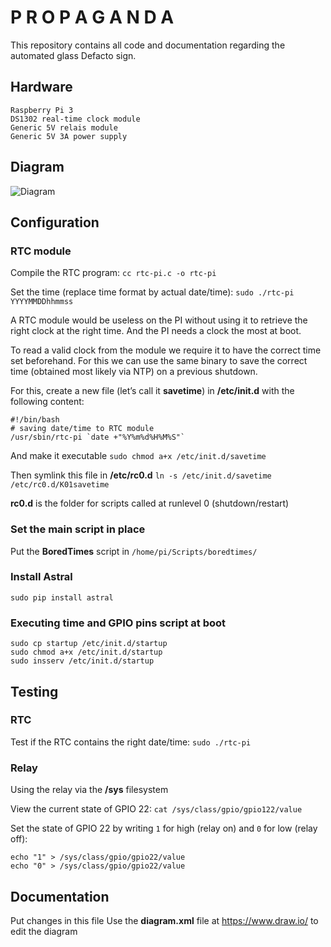 # P R O P A G A N D A

This repository contains all code and documentation regarding the automated glass Defacto sign.

## Hardware

```
Raspberry Pi 3
DS1302 real-time clock module
Generic 5V relais module
Generic 5V 3A power supply
```

## Diagram
![Diagram](diagram.png)

## Configuration
### RTC module
 
Compile the RTC program:
`cc rtc-pi.c -o rtc-pi`

Set the time (replace time format by actual date/time):
`sudo ./rtc-pi YYYYMMDDhhmmss`

A RTC module would be useless on the PI without using it to retrieve the right clock at the right time. And the PI needs a clock the most at boot.

To read a valid clock from the module we require it to have the correct time set beforehand. For this we can use the same binary to save the correct time (obtained most likely via NTP) on a previous shutdown.

For this, create a new file (let’s call it **savetime**) in **/etc/init.d** with the following content:

```
#!/bin/bash
# saving date/time to RTC module
/usr/sbin/rtc-pi `date +"%Y%m%d%H%M%S"`
```

And make it executable
`sudo chmod a+x /etc/init.d/savetime`

Then symlink this file in **/etc/rc0.d**
`ln -s /etc/init.d/savetime /etc/rc0.d/K01savetime`

**rc0.d** is the folder for scripts called at runlevel 0 (shutdown/restart)

### Set the main script in place
Put the **BoredTimes** script in `/home/pi/Scripts/boredtimes/`

### Install Astral
`sudo pip install astral`

### Executing time and GPIO pins script at boot

```
sudo cp startup /etc/init.d/startup
sudo chmod a+x /etc/init.d/startup
sudo insserv /etc/init.d/startup
```

## Testing

### RTC
Test if the RTC contains the right date/time:
`sudo ./rtc-pi`

### Relay
Using the relay via the **/sys** filesystem

View the current state of GPIO 22:
`cat /sys/class/gpio/gpio122/value`

Set the state of GPIO 22 by writing `1` for high (relay on) and `0` for low (relay off):
```
echo "1" > /sys/class/gpio/gpio22/value
echo "0" > /sys/class/gpio/gpio22/value
```

## Documentation

Put changes in this file
Use the **diagram.xml** file at https://www.draw.io/ to edit the diagram
